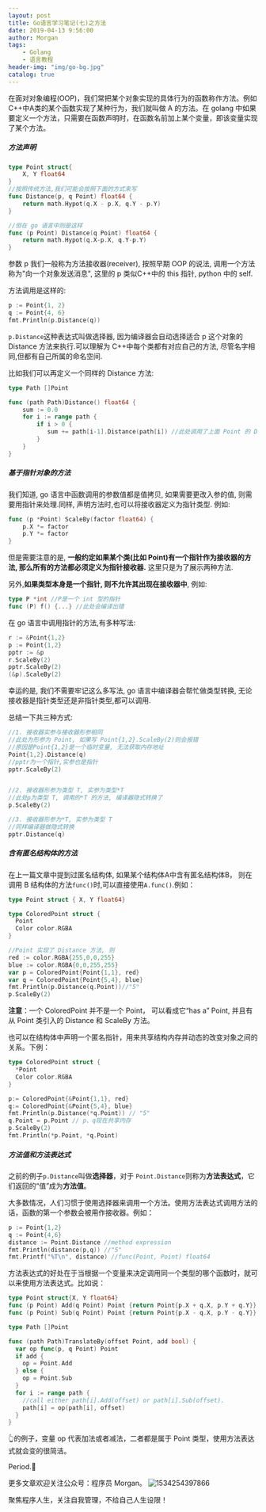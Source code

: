 ```yaml
---
layout: post
title: Go语言学习笔记(七)之方法
date: 2019-04-13 9:56:00
author: Morgan
tags: 
    - Golang
    - 语言教程
header-img: "img/go-bg.jpg"
catalog: true
---
```


在面对对象编程(OOP)，我们常把某个对象实现的具体行为的函数称作方法。例如 C++中A类的某个函数实现了某种行为，我们就叫做 A 的方法。在 golang 中如果要定义一个方法，只需要在函数声明时，在函数名前加上某个变量，即该变量实现了某个方法。

##### 方法声明

```go
type Point struct{
    X, Y float64
}
//按照传统方法,我们可能会按照下面的方式来写
func Distance(p, q Point) float64 {
    return math.Hypot(q.X - p.X, q.Y - p.Y)
}

//但在 go 语言中则是这样
func (p Point) Distance(q Point) float64 {
	return math.Hypot(q.X-p.X, q.Y-p.Y)
}
```

参数 p 我们一般称为方法接收器(receiver), 按照早期 OOP 的说法, 调用一个方法称为"向一个对象发送消息", 这里的 p 类似C++中的 this 指针, python 中的 self.

方法调用是这样的:

```go
p := Point{1, 2}
q := Point{4, 6}
fmt.Println(p.Distance(q))
```

`p.Distance`这种表达式叫做选择器, 因为编译器会自动选择适合 p 这个对象的 Distance 方法来执行.可以理解为 C++中每个类都有对应自己的方法, 尽管名字相同,但都有自己所属的命名空间.

比如我们可以再定义一个同样的 Distance 方法:

```go
type Path []Point

func (path Path)Distance() float64 {
    sum := 0.0
    for i := range path {
        if i > 0 {
           sum += path[i-1].Distance(path[i]) //此处调用了上面 Point 的 Distance 方法
        }
    }
}
```

##### 基于指针对象的方法

我们知道, go 语言中函数调用的参数值都是值拷贝, 如果需要更改入参的值, 则需要用指针来处理.同样, 声明方法时,也可以将接收器定义为指针类型. 例如:

```go
func (p *Point) ScaleBy(factor float64) {
    p.X *= factor
    p.Y *= factor
}
```

 但是需要注意的是, **一般约定如果某个类(比如 Point)有一个指针作为接收器的方法, 那么所有的方法都必须定义为指针接收器.** 这里只是为了展示两种方法.

另外,**如果类型本身是一个指针, 则不允许其出现在接收器中**, 例如:

```go
type P *int //P是一个 int 型的指针
func (P) f() {...} //此处会编译出错
```

在 go 语言中调用指针的方法,有多种写法:

```go
r := &Point{1,2}
p := Point{1,2}
pptr := &p
r.ScaleBy(2)
pptr.ScaleBy(2)
(&p).ScaleBy(2)
```

幸运的是, 我们不需要牢记这么多写法, go 语言中编译器会帮忙做类型转换, 无论接收器是指针类型还是非指针类型,都可以调用.

总结一下共三种方式:

```go
//1. 接收器实参与接收器形参相同
//此处为形参为 Point, 如果写 Point{1,2}.ScaleBy(2)则会报错
//原因是Point{1,2}是一个临时变量, 无法获取内存地址
Point{1,2}.Distance(q) 
//pptr为一个指针,实参也是指针
pptr.ScaleBy(2)


//2. 接收器形参为类型 T, 实参为类型*T
//此处p为类型 T, 调用的*T 的方法, 编译器隐式转换了
p.ScaleBy(2)

//3. 接收器形参为*T, 实参为类型 T
//同样编译器做隐式转换
pptr.Distance(q)
```

##### 含有匿名结构体的方法

在上一篇文章中提到过匿名结构体, 如果某个结构体A中含有匿名结构体B， 则在调用 B 结构体的方法`func()`时,可以直接使用`A.func()`.例如：

```go
type Point struct { X, Y float64}

type ColoredPoint struct {
  Point
  Color color.RGBA
}

//Point 实现了 Distance 方法, 则
red := color.RGBA{255,0,0,255}
blue := color.RGBA{0,0,255,255}
var p = ColoredPoint{Point{1,1}, red}
var q = ColoredPoint{Point{5,4}, blue}
fmt.Println(p.Distance(q.Point))//"5"
p.ScaleBy(2)
```

**注意**：一个 ColoredPoint 并不是一个 Point， 可以看成它“has a” Point, 并且有从 Point 类引入的 Distance 和 ScaleBy 方法。

也可以在结构体中声明一个匿名指针，用来共享结构内存并动态的改变对象之间的关系。下例：

```go
type ColoredPoint struct {
  *Point
  Color color.RGBA
}

p:= ColoredPoint{&Point{1,1}, red}
q:= ColoredPoint{&Point{5,4}, blue}
fmt.Println(p.Distance(*q.Point)) // "5"
q.Point = p.Point // p、q现在共享内存
p.ScaleBy(2)
fmt.Println(*p.Point, *q.Point)
```

##### 方法值和方法表达式

之前的例子`p.Distance`叫做**选择器**，对于 `Point.Distance`则称为**方法表达式**，它们返回的“值”成为**方法值**。

大多数情况，人们习惯于使用选择器来调用一个方法。使用方法表达式调用方法的话，函数的第一个参数会被用作接收器。例如：

```go
p := Point{1,2}
q := Point{4,6}
distance := Point.Distance //method expression
fmt.Println(distance(p,q)) //"5"
fmt.Printf("%T\n", distance) //func(Point, Point) float64
```

方法表达式的好处在于当根据一个变量来决定调用同一个类型的哪个函数时，就可以来使用方法表达式。比如说：

```go
type Point struct{X, Y float64}
func (p Point) Add(q Point) Point {return Point{p.X + q.X, p.Y + q.Y}}
func (p Point) Sub(q Point) Point {return Point{p.X - q.X, p.Y - q.Y}}

type Path []Point

func (path Path)TranslateBy(offset Point, add bool) {
  var op func(p, q Point) Point
  if add {
    op = Point.Add
  } else {
    op = Point.Sub
  }
  for i := range path {
    //call either path[i].Add(offset) or path[i].Sub(offset).
    path[i] = op(path[i], offset)
  }
}
```

👆的例子，变量 op 代表加法或者减法，二者都是属于 Point 类型，使用方法表达式就会变的很简洁。

Period.🤔

更多文章欢迎关注公众号：程序员 Morgan。
![1534254397866](https://ws4.sinaimg.cn/large/006tNc79ly1g212bi9i1sj30k80bywh4.jpg)

聚焦程序人生，关注自我管理，不给自己人生设限！

